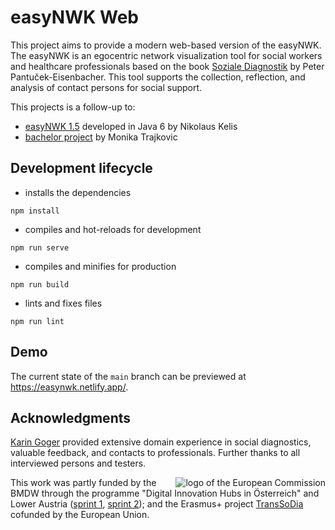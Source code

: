 # easyNWK Web

This project aims to provide a modern web-based version of the easyNWK.
The easyNWK is an egocentric network visualization tool for social workers and
healthcare professionals based on the book
[Soziale Diagnostik](https://www.vandenhoeck-ruprecht-verlage.com/themen-entdecken/paedagogik-soziale-arbeit/soziale-arbeit/26908/soziale-diagnostik)
by Peter Pantuček-Eisenbacher.
This tool supports the collection, reflection, and analysis of contact persons
for social support.

This projects is a follow-up to:
* [easyNWK 1.5](http://www.easynwk.com/) developed in Java 6 by Nikolaus Kelis
* [bachelor project](https://github.com/monitra93/bak2) by Monika Trajkovic

## Development lifecycle

- installs the dependencies

```
npm install
```

- compiles and hot-reloads for development

```
npm run serve
```

- compiles and minifies for production

```
npm run build
```

- lints and fixes files

```
npm run lint
```

## Demo

The current state of the `main` branch can be previewed at <https://easynwk.netlify.app/>.

## Acknowledgments

[Karin Goger](https://inclusion.fhstp.ac.at/team/karin-goger) provided
extensive domain experience in social diagnostics, valuable feedback,
and contacts to professionals.
Further thanks to all interviewed persons and testers.

<img align="right" src="https://ec.europa.eu/info/sites/default/files/ec-logo-horiz-web_en.jpg" alt="logo of the European Commission">

This work was partly funded by 
the BMDW through the programme "Digital Innovation Hubs in Österreich" and Lower Austria ([sprint 1](https://dih-ost.at/product/egozentrierte-netzwerkkarte-digital/), [sprint 2](https://dih-ost.at/product/weiterentwicklung-der-egozentrierten-netzwerkkarte/)); and
the Erasmus+ project [TransSoDia](https://research.fhstp.ac.at/en/projects/transsodia-transnational-and-digital-learning-and-teaching-in-cooperative-social-diagnostics) cofunded by the European Union.
